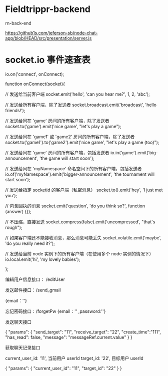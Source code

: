 # Fieldtrippr-backend

rn-back-end

https://github1s.com/jeferson-sb/node-chat-app/blob/HEAD/src/presentation/server.js

# socket.io 事件速查表

io.on('connect', onConnect);

function onConnect(socket){

// 发送给当前客户端
socket.emit('hello', 'can you hear me?', 1, 2, 'abc');

// 发送给所有客户端，除了发送者
socket.broadcast.emit('broadcast', 'hello friends!');

// 发送给同在 'game' 房间的所有客户端，除了发送者
socket.to('game').emit('nice game', "let's play a game");

// 发送给同在 'game1' 或 'game2' 房间的所有客户端，除了发送者
socket.to('game1').to('game2').emit('nice game', "let's play a game (too)");

// 发送给同在 'game' 房间的所有客户端，包括发送者
io.in('game').emit('big-announcement', 'the game will start soon');

// 发送给同在 'myNamespace' 命名空间下的所有客户端，包括发送者
io.of('myNamespace').emit('bigger-announcement', 'the tournament will start soon');

// 发送给指定 socketid 的客户端（私密消息）
socket.to(<socketid>).emit('hey', 'I just met you');

// 包含回执的消息
socket.emit('question', 'do you think so?', function (answer) {});

// 不压缩，直接发送
socket.compress(false).emit('uncompressed', "that's rough");

// 如果客户端还不能接收消息，那么消息可能丢失
socket.volatile.emit('maybe', 'do you really need it?');

// 发送给当前 node 实例下的所有客户端（在使用多个 node 实例的情况下）
io.local.emit('hi', 'my lovely babies');

};

编辑用户信息接口： /editUser

发送邮件接口：/send_gmail

{email：''}

忘记密码接口：/forgetPw {email：'' ,password:''}

发送聊天接口

{
  "params": {
    "send_target": "11",
    "receive_target": "22",
    "create_time":"111",
    "has_read": false,
    "message": "messageRef.current.value"
  }
}

获取聊天记录接口

current_user_id: '11', 当前用户 userId
target_id: '22', 目标用户 userId


{
  "params": {
    "current_user_id": "11",
    "target_id": "22"
  }
}

